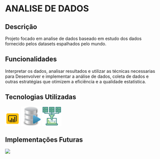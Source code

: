 # ANALISE DE DADOS

## Descrição
Projeto focado em analise de dados baseado em estudo dos dados fornecido pelos datasets espalhados pelo mundo.

## Funcionalidades

Interpretar os dados, analisar resultados e utilizar as técnicas necessarias para Desenvolver e implementar a análise de dados, coleta de dados e outras estratégias que otimizem a eficiência e a qualidade estatística.

## Tecnologias Utilizadas
![](https://github.com/tiagojti/Analise_de_Dados/blob/main/Imagens/powerbi.png)
![](https://github.com/tiagojti/Analise_de_Dados/blob/main/Imagens/SQL.png)
![](https://github.com/tiagojti/Analise_de_Dados/blob/main/Imagens/powerquery.png)
## Implementações Futuras
![](https://img.shields.io/static/v1?label=STATUS&message=EM%20DESENVOLVIMENTO&color=GREEN&style=for-the-badge)


